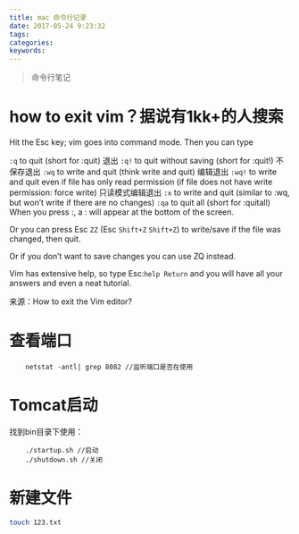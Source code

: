```yaml
---
title: mac 命令行记录
date: 2017-05-24 9:23:32
tags:
categories:
keywords:
---
```

>命令行笔记

# how to exit vim？据说有1kk+的人搜索

Hit the Esc key; vim goes into command mode. Then you can type

`:q` to quit (short for :quit) 退出
`:q!` to quit without saving (short for :quit!) 不保存退出
`:wq` to write and quit (think write and quit) 编辑退出
`:wq!` to write and quit even if file has only read permission (if file does not have write permission: force write) 只读模式编辑退出
`:x` to write and quit (similar to :wq, but won’t write if there are no changes)
`:qa` to quit all (short for :quitall)
When you press :, a : will appear at the bottom of the screen.

Or you can press Esc `ZZ` (Esc `Shift+Z` `Shift+Z`) to write/save if the file was changed, then quit.

Or if you don’t want to save changes you can use ZQ instead.

Vim has extensive help, so type Esc:`help Return` and you will have all your answers and even a neat tutorial.

来源：How to exit the Vim editor?
<!--  more  -->
# 查看端口

``` 
    netstat -antl| grep 8082 //监听端口是否在使用
```

# Tomcat启动

找到bin目录下使用：
```
    ./startup.sh //启动
    ./shutdown.sh //关闭
```

# 新建文件
``` bash
touch 123.txt
```

